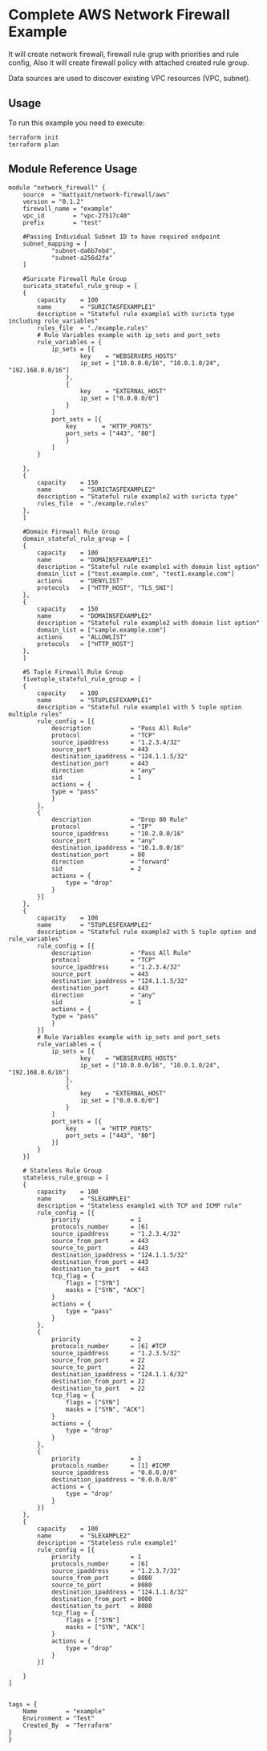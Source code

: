 # Complete AWS Network Firewall Example

It will create network firewall, firewall rule grup with priorities and rule config, Also it will create firewall policy with attached created rule group.

Data sources are used to discover existing VPC resources (VPC, subnet).

## Usage

To run this example you need to execute:

    terraform init
    terraform plan

## Module Reference Usage

    module "network_firewall" {
        source  = "mattyait/network-firewall/aws"
        version = "0.1.2"
        firewall_name = "example"
        vpc_id        = "vpc-27517c40"
        prefix        = "test"

        #Passing Individual Subnet ID to have required endpoint
        subnet_mapping = [
                "subnet-da6b7ebd",
                "subnet-a256d2fa"
        ]

        #Suricate Firewall Rule Group
        suricata_stateful_rule_group = [
        {
            capacity    = 100
            name        = "SURICTASFEXAMPLE1"
            description = "Stateful rule example1 with suricta type including rule_variables"
            rules_file  = "./example.rules"
            # Rule Variables example with ip_sets and port_sets
            rule_variables = {
                ip_sets = [{
                        key    = "WEBSERVERS_HOSTS"
                        ip_set = ["10.0.0.0/16", "10.0.1.0/24", "192.168.0.0/16"]
                    },
                    {
                        key    = "EXTERNAL_HOST"
                        ip_set = ["0.0.0.0/0"]
                    }
                ]
                port_sets = [{
                    key       = "HTTP_PORTS"
                    port_sets = ["443", "80"]
                    }
                ]
            }

        },
        {
            capacity    = 150
            name        = "SURICTASFEXAMPLE2"
            description = "Stateful rule example2 with suricta type"
            rules_file  = "./example.rules"
        },
        ]

        #Domain Firewall Rule Group
        domain_stateful_rule_group = [
        {
            capacity    = 100
            name        = "DOMAINSFEXAMPLE1"
            description = "Stateful rule example1 with domain list option"
            domain_list = ["test.example.com", "test1.example.com"]
            actions     = "DENYLIST"
            protocols   = ["HTTP_HOST", "TLS_SNI"]
        },
        {
            capacity    = 150
            name        = "DOMAINSFEXAMPLE2"
            description = "Stateful rule example2 with domain list option"
            domain_list = ["sample.example.com"]
            actions     = "ALLOWLIST"
            protocols   = ["HTTP_HOST"]
        },
        ]

        #5 Tuple Firewall Rule Group
        fivetuple_stateful_rule_group = [
        {
            capacity    = 100
            name        = "5TUPLESFEXAMPLE1"
            description = "Stateful rule example1 with 5 tuple option multiple rules"
            rule_config = [{
                description           = "Pass All Rule"
                protocol              = "TCP"
                source_ipaddress      = "1.2.3.4/32"
                source_port           = 443
                destination_ipaddress = "124.1.1.5/32"
                destination_port      = 443
                direction             = "any"
                sid                   = 1
                actions = {
                type = "pass"
                }
            },
            {
                description           = "Drop 80 Rule"
                protocol              = "IP"
                source_ipaddress      = "10.2.0.0/16"
                source_port           = "any"
                destination_ipaddress = "10.1.0.0/16"
                destination_port      = 80
                direction             = "forward"
                sid                   = 2
                actions = {
                    type = "drop"
                }
            }]
        },
        {
            capacity    = 100
            name        = "5TUPLESFEXAMPLE2"
            description = "Stateful rule example2 with 5 tuple option and rule_variables"
            rule_config = [{
                description           = "Pass All Rule"
                protocol              = "TCP"
                source_ipaddress      = "1.2.3.4/32"
                source_port           = 443
                destination_ipaddress = "124.1.1.5/32"
                destination_port      = 443
                direction             = "any"
                sid                   = 1
                actions = {
                type = "pass"
                }
            }]
            # Rule Variables example with ip_sets and port_sets
            rule_variables = {
                ip_sets = [{
                        key    = "WEBSERVERS_HOSTS"
                        ip_set = ["10.0.0.0/16", "10.0.1.0/24", "192.168.0.0/16"]
                    },
                    {
                        key    = "EXTERNAL_HOST"
                        ip_set = ["0.0.0.0/0"]
                    }
                ]
                port_sets = [{
                    key       = "HTTP_PORTS"
                    port_sets = ["443", "80"]
                }]
            }
        }]

        # Stateless Rule Group
        stateless_rule_group = [
        {
            capacity    = 100
            name        = "SLEXAMPLE1"
            description = "Stateless example1 with TCP and ICMP rule"
            rule_config = [{
                priority              = 1
                protocols_number      = [6]
                source_ipaddress      = "1.2.3.4/32"
                source_from_port      = 443
                source_to_port        = 443
                destination_ipaddress = "124.1.1.5/32"
                destination_from_port = 443
                destination_to_port   = 443
                tcp_flag = {
                    flags = ["SYN"]
                    masks = ["SYN", "ACK"]
                }
                actions = {
                    type = "pass"
                }
            },
            {
                priority              = 2
                protocols_number      = [6] #TCP
                source_ipaddress      = "1.2.3.5/32"
                source_from_port      = 22
                source_to_port        = 22
                destination_ipaddress = "124.1.1.6/32"
                destination_from_port = 22
                destination_to_port   = 22
                tcp_flag = {
                    flags = ["SYN"]
                    masks = ["SYN", "ACK"]
                }
                actions = {
                    type = "drop"
                }
            },
            {
                priority              = 3
                protocols_number      = [1] #ICMP
                source_ipaddress      = "0.0.0.0/0"
                destination_ipaddress = "0.0.0.0/0"
                actions = {
                    type = "drop"
                }
            }]
        },
        {
            capacity    = 100
            name        = "SLEXAMPLE2"
            description = "Stateless rule example1"
            rule_config = [{
                priority              = 1
                protocols_number      = [6]
                source_ipaddress      = "1.2.3.7/32"
                source_from_port      = 8080
                source_to_port        = 8080
                destination_ipaddress = "124.1.1.8/32"
                destination_from_port = 8080
                destination_to_port   = 8080
                tcp_flag = {
                    flags = ["SYN"]
                    masks = ["SYN", "ACK"]
                }
                actions = {
                    type = "drop"
                }
            }]

        }
    ]


    tags = {
        Name        = "example"
        Environment = "Test"
        Created_By  = "Terraform"
    }
    }